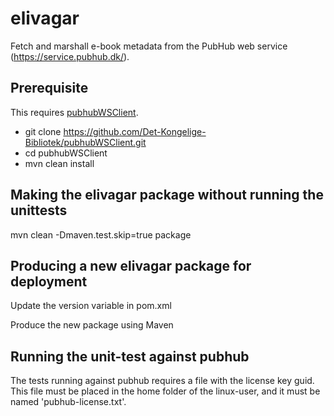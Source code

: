 
# elivagar
Fetch and marshall e-book metadata from the PubHub web service (https://service.pubhub.dk/).


Prerequisite
--------------------------
This requires [pubhubWSClient](https://github.com/Det-Kongelige-Bibliotek/pubhubWSClient).
* git clone https://github.com/Det-Kongelige-Bibliotek/pubhubWSClient.git
* cd pubhubWSClient
* mvn clean install


Making the elivagar package without running the unittests
----------------------------------------------------------

mvn clean -Dmaven.test.skip=true package


Producing a new elivagar package for deployment
----------------------------------------------------------

Update the version variable in pom.xml

Produce the new package using Maven


Running the unit-test against pubhub
----------------------------------------------------------
The tests running against pubhub requires a file with the license key guid.
This file must be placed in the home folder of the linux-user, and it must be named 'pubhub-license.txt'.
